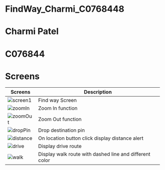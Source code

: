 # FindWay_Charmi_C0768448

# Charmi Patel

# C076844
# Screens

Screens | Description
--- | ---
<img src="https://s7.gifyu.com/images/screen1.png" alt="screen1" border="0"> |     Find way Screen 
<img src="https://s7.gifyu.com/images/zoomIn.png" alt="zoomIn" border="0"> |     Zoom In function
<img src="https://s7.gifyu.com/images/zoomOut.png" alt="zoomOut" border="0"> |    Zoom Out function 
<img src="https://s7.gifyu.com/images/dropPin.png" alt="dropPin" border="0"> |    Drop destination pin
<img src="https://s7.gifyu.com/images/distance.png" alt="distance" border="0"> |    On location button click display distance alert
<img src="https://s7.gifyu.com/images/drive.png" alt="drive" border="0"> |     Display drive route
<img src="https://s7.gifyu.com/images/walkfc09ed3ba17ad6b2.png" alt="walk" border="0"> |    Display walk route with dashed line and different color
